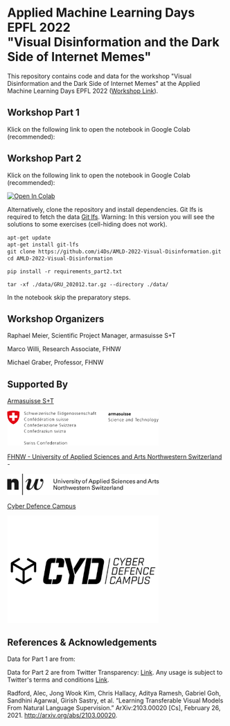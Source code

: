 # Applied Machine Learning Days EPFL 2022<br />"Visual Disinformation and the Dark Side of Internet Memes"

This repository contains code and data for the workshop "Visual Disinformation and the Dark Side of Internet Memes" at the Applied Machine Learning Days EPFL 2022 ([Workshop Link](https://appliedmldays.org/events/amld-epfl-2022/workshops/visual-disinformation-and-the-dark-side-of-internet-memes)).

## Workshop Part 1

Klick on the following link to open the notebook in Google Colab (recommended):

## Workshop Part 2

Klick on the following link to open the notebook in Google Colab (recommended):

[![Open In Colab](https://colab.research.google.com/assets/colab-badge.svg)](https://colab.research.google.com/github/i4Ds/AMLD-2022-Visual-Disinformation/blob/main/part2.ipynb)


Alternatively, clone the repository and install dependencies. Git lfs is required to fetch the data [Git lfs](https://git-lfs.github.com/). Warning: In this version you will see the solutions to some exercises (cell-hiding does not work).

```
apt-get update
apt-get install git-lfs
git clone https://github.com/i4Ds/AMLD-2022-Visual-Disinformation.git
cd AMLD-2022-Visual-Disinformation
```

```
pip install -r requirements_part2.txt
```

```
tar -xf ./data/GRU_202012.tar.gz --directory ./data/
```

In the notebook skip the preparatory steps.

## Workshop Organizers

Raphael Meier, Scientific Project Manager, armasuisse S+T

Marco Willi, Research Associate, FHNW

Michael Graber, Professor, FHNW

## Supported By

[Armasuisse S+T](https://www.ar.admin.ch/de/armasuisse-wissenschaft-und-technologie-w-t/home.html)

<p align="left">
  <img src="./logos/ar.png" width="350" alt="armasuisse S+T">
</p>

[FHNW - University of Applied Sciences and Arts Northwestern Switzerland](https://www.fhnw.ch/en) - 
<p align="left">
  <img src="./logos/fhnw.png" width="350" alt="FHNW">
</p>


[Cyber Defence Campus](https://www.ar.admin.ch/en/armasuisse-wissenschaft-und-technologie-w-t/cyber-defence_campus.html)
<p align="left">
  <img src="./logos/cyd.png" width="350" alt="Cyber Defense Campus">
</p>



## References & Acknowledgements

Data for Part 1 are from:


Data for Part 2 are from Twitter Transparency: [Link](https://transparency.twitter.com/en/reports/information-operations.html). Any usage is subject to Twitter's terms and conditions [Link](https://developer.twitter.com/en/developer-terms).


Radford, Alec, Jong Wook Kim, Chris Hallacy, Aditya Ramesh, Gabriel Goh, Sandhini Agarwal, Girish Sastry, et al. “Learning Transferable Visual Models From Natural Language Supervision.” ArXiv:2103.00020 [Cs], February 26, 2021. http://arxiv.org/abs/2103.00020.
